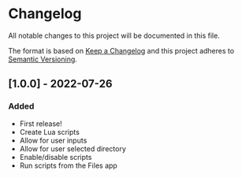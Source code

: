 # Changelog
All notable changes to this project will be documented in this file.

The format is based on [Keep a Changelog](http://keepachangelog.com/en/1.0.0/)
and this project adheres to [Semantic Versioning](http://semver.org/spec/v2.0.0.html).


## [1.0.0] - 2022-07-26

### Added

- First release!
- Create Lua scripts
- Allow for user inputs
- Allow for user selected directory
- Enable/disable scripts
- Run scripts from the Files app
